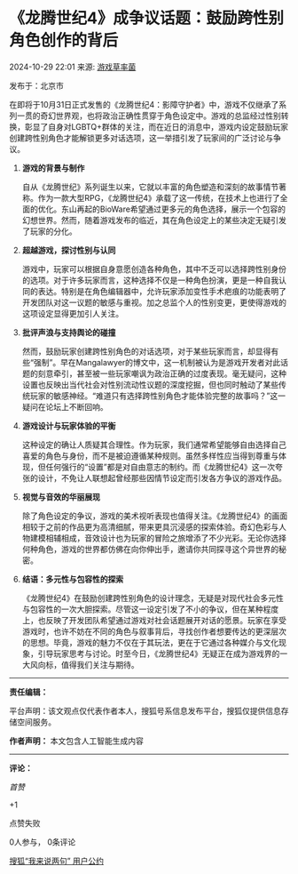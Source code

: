 # 《龙腾世纪4》成争议话题：鼓励跨性别角色创作的背后

2024-10-29 22:01 来源: [游戏草率菌](https://www.sohu.com/a/m.sohu.com?spm=smpc.content-abroad.content.1.17309591146698VDH0xg)

发布于：北京市

在即将于10月31日正式发售的《龙腾世纪4：影障守护者》中，游戏不仅继承了系列一贯的奇幻世界观，也将政治正确性贯穿于角色设定中。游戏的总监经过性别转换，彰显了自身对LGBTQ+群体的关注，而在近日的消息中，游戏内设定鼓励玩家创建跨性别角色才能解锁更多对话选项，这一举措引发了玩家间的广泛讨论与争议。

1. **游戏的背景与制作**

   自从《龙腾世纪》系列诞生以来，它就以丰富的角色塑造和深刻的故事情节著称。作为一款大型RPG，《龙腾世纪4》承载了这一传统，在技术上也进行了全面的优化。东山再起的BioWare希望通过更多元的角色选择，展示一个包容的幻想世界。然而，随着游戏发布的临近，其在角色设定上的某些决定无疑引发了玩家的分化。

2. **超越游戏，探讨性别与认同**

   游戏中，玩家可以根据自身意愿创造各种角色，其中不乏可以选择跨性别身份的选项。对于许多玩家而言，这种选择不仅是一种角色扮演，更是一种自我认同的表达。特别是在角色编辑器中，允许玩家添加变性手术疤痕的功能表明了开发团队对这一议题的敏感与重视。加之总监个人的性别变更，更使得游戏的这项设定显得更加引人关注。

3. **批评声浪与支持舆论的碰撞**

   然而，鼓励玩家创建跨性别角色的对话选项，对于某些玩家而言，却显得有些“强制”。早在Mangalawyer的博文中，这一机制被认为是游戏开发者对此话题的刻意牵引，甚至被一些玩家嘲讽为政治正确的过度表现。毫无疑问，这种设置也反映出当代社会对性别流动性议题的深度挖掘，但也同时触动了某些传统玩家的敏感神经。“难道只有选择跨性别角色才能体验完整的故事吗？”这一疑问在论坛上不断回响。

4. **游戏设计与玩家体验的平衡**

   这种设定的确让人质疑其合理性。作为玩家，我们通常希望能够自由选择自己喜爱的角色与身份，而不是被迫遵循某种规则。虽然多样性应当得到尊重与体现，但任何强行的“设置”都是对自由意志的制约。而《龙腾世纪4》这一次夸张的设计，不免让人联想起曾经那些因情节设定而引发各方争议的游戏作品。

5. **视觉与音效的华丽展现**

   除了角色设定的争议，游戏的美术视听表现也值得关注。《龙腾世纪4》的画面相较于之前的作品更为高清细腻，带来更具沉浸感的探索体验。奇幻色彩与人物建模相辅相成，音效设计也为玩家的冒险之旅增添了不少光彩。无论你选择何种角色，游戏的世界都仿佛在向你伸出手，邀请你共同探寻这个异世界的秘密。

6. **结语：多元性与包容性的探索**

   《龙腾世纪4》在鼓励创建跨性别角色的设计理念，无疑是对现代社会多元性与包容性的一次大胆探索。尽管这一设定引发了不小的争议，但在某种程度上，也反映了开发团队希望通过游戏对社会话题展开对话的愿景。玩家在享受游戏时，也许不妨在不同的角色与叙事背后，寻找创作者想要传达的更深层次的思想。毕竟，游戏的魅力不仅在于其玩法，更在于它通过各种媒介与文化现象，引导玩家思考与讨论。时至今日，《龙腾世纪4》无疑正在成为游戏界的一大风向标，值得我们关注与期待。

---

**责任编辑：**

平台声明：该文观点仅代表作者本人，搜狐号系信息发布平台，搜狐仅提供信息存储空间服务。

**作者声明：** 本文包含人工智能生成内容

---

**评论：**

_首赞_

+1

点赞失败

0人参与， 0条评论

[搜狐“我来说两句” 用户公约](http://zt.pinglun.sohu.com/s2014/sljyhgy/index.shtml)